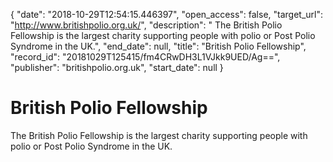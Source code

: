 {
  "date": "2018-10-29T12:54:15.446397", 
  "open_access": false, 
  "target_url": "http://www.britishpolio.org.uk/", 
  "description": " The British Polio Fellowship is the largest charity supporting people with polio or Post Polio Syndrome in the UK.", 
  "end_date": null, 
  "title": "British Polio Fellowship", 
  "record_id": "20181029T125415/fm4CRwDH3L1VJkk9UED/Ag==", 
  "publisher": "britishpolio.org.uk", 
  "start_date": null
}

# British Polio Fellowship

 The British Polio Fellowship is the largest charity supporting people with polio or Post Polio Syndrome in the UK.